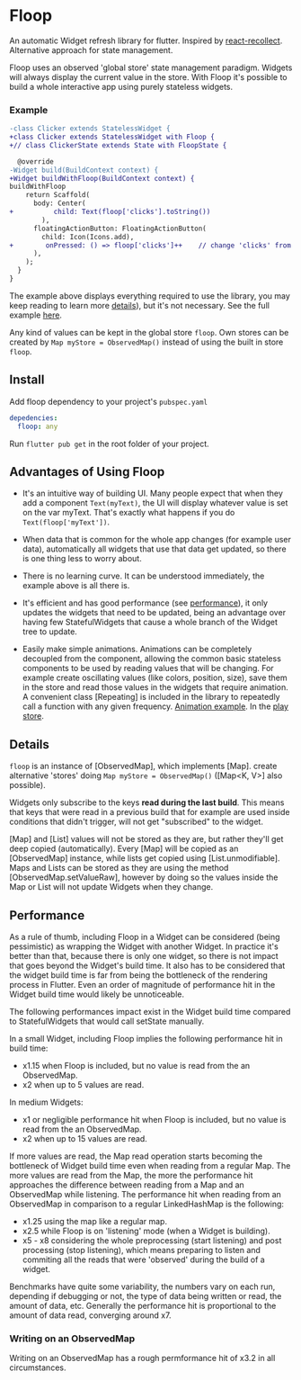 # Floop

An automatic Widget refresh library for flutter. Inspired by [react-recollect](https://github.com/davidgilbertson/react-recollect). Alternative approach for state management.

Floop uses an observed 'global store' state management paradigm. Widgets will always display the current value in the store. With Floop it's possible to build a whole interactive app using purely stateless widgets.

### Example

```diff
-class Clicker extends StatelessWidget {
+class Clicker extends StatelessWidget with Floop {
+// class ClickerState extends State with FloopState { 

  @override
-Widget build(BuildContext context) {
+Widget buildWithFloop(BuildContext context) {
buildWithFloop
    return Scaffold(
      body: Center(
+          child: Text(floop['clicks'].toString())
        ),
      floatingActionButton: FloatingActionButton(
        child: Icon(Icons.add),
+        onPressed: () => floop['clicks']++    // change 'clicks' from anywhere in the app and the widget will get updated
      ),
    );
  }
}
```

The example above displays everything required to use the library, you may keep reading to learn more [details](#details)), but it's not necessary. See the full example [here](../master/example/clicker.dart).

Any kind of values can be kept in the global store `floop`. Own stores can be created by `Map myStore = ObservedMap()` instead of using the built in store `floop`.

## Install

Add floop dependency to your project's `pubspec.yaml`

```yaml
depedencies:
  floop: any
```

Run `flutter pub get` in the root folder of your project.

## Advantages of Using Floop

- It's an intuitive way of building UI. Many people expect that when they add a component `Text(myText)`, the UI will display whatever value is set on the var myText. That's exactly what happens if you do `Text(floop['myText'])`.

- When data that is common for the whole app changes (for example user data), automatically all widgets that use that data get updated, so there is one thing less to worry about.

- There is no learning curve. It can be understood immediately, the example above is all there is.

- It's efficient and has good performance (see [performance](#performance)), it only updates the widgets that need to be updated, being an advantage over having few StatefulWidgets that cause a whole branch of the Widget tree to update.

- Easily make simple animations. Animations can be completely decoupled from the component, allowing the common basic stateless components to be used by reading values that will be changing. For example create oscillating values (like colors, position, size), save them in the store and read those values in the widgets that require animation. A convenient class [Repeating] is included in the library to repeatedly call a function with any given frequency. [Animation example](../master/example/animated_icons.dart). In the [play store](https://play.google.com/store/apps/details?id=com.icatalud.animaticon).

## <a name="details">Details</a>

`floop` is an instance of [ObservedMap], which implements [Map]. create alternative 'stores' doing `Map myStore = ObservedMap()` ([Map<K, V>] also possible).

Widgets only subscribe to the keys **read during the last build**. This means that keys that were read in a previous build that for example are used inside conditions that didn't trigger, will not get "subscribed" to the widget.

[Map] and [List] values will not be stored as they are, but rather they'll get deep copied (automatically). Every [Map] will be copied as an [ObservedMap] instance, while lists get copied using [List.unmodifiable]. Maps and Lists can be stored as they are using the method [ObservedMap.setValueRaw], however by doing so the values inside the Map or List will not update Widgets when they change.

## <a name="performance">Performance</a>
As a rule of thumb, including Floop in a Widget can be considered (being pessimistic) as wrapping the Widget with another Widget. In practice it's better than that, because there is only one widget, so there is not impact that goes beyond the Widget's build time. It also has to be considered that the widget build time is far from being the bottleneck of the rendering process in Flutter. Even an order of magnitude of performance hit in the Widget build time would likely be unnoticeable.

The following performances impact exist in the Widget build time compared to StatefulWidgets that would call setState manually.

In a small Widget, including Floop implies the following performance hit in build time:
- x1.15 when Floop is included, but no value is read from the an ObservedMap.
- x2 when up to 5 values are read.

In medium Widgets:
- x1 or negligible performance hit when Floop is included, but no value is read from the an ObservedMap.
- x2 when up to 15 values are read.

If more values are read, the Map read operation starts becoming the bottleneck of Widget build time even when reading from a regular Map. The more values are read from the Map, the more the performance hit approaches the difference between reading from a Map and an ObservedMap while listening. The performance hit when reading from an ObservedMap in comparison to a regular LinkedHashMap is the following:

- x1.25 using the map like a regular map.
- x2.5 while Floop is on 'listening' mode (when a Widget is building).
- x5 - x8 considering the whole preprocessing (start listening) and post processing (stop listening), which means preparing to listen and commiting all the reads that were 'observed' during the build of a widget.

Benchmarks have quite some variability, the numbers vary on each run, depending if debugging or not, the type of data being written or read, the amount of data, etc. Generally the performance hit is proportional to the amount of data read, converging around x7.

### Writing on an ObservedMap
Writing on an ObservedMap has a rough permformance hit of x3.2 in all circumstances.
